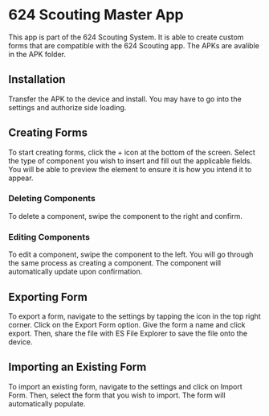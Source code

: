# 624 Scouting Master App
This app is part of the 624 Scouting System. It is able to create custom forms that are compatible with the 624 Scouting app. The APKs are avalible in the APK folder.

## Installation
Transfer the APK to the device and install. You may have to go into the settings and authorize side loading.

## Creating Forms
To start creating forms, click the + icon at the bottom of the screen. Select the type of component you wish to insert and fill out the applicable fields. You will be able to preview the element to ensure it is how you intend it to appear.

### Deleting Components
To delete a component, swipe the component to the right and confirm.

### Editing Components
To edit a component, swipe the component to the left. You will go through the same process as creating a component. The component will automatically update upon confirmation.

## Exporting Form
To export a form, navigate to the settings by tapping the icon in the top right corner. Click on the Export Form option. Give the form a name and click export. Then, share the file with ES File Explorer to save the file onto the device.

## Importing an Existing Form
To import an existing form, navigate to the settings and click on Import Form. Then, select the form that you wish to import. The form will automatically populate.
